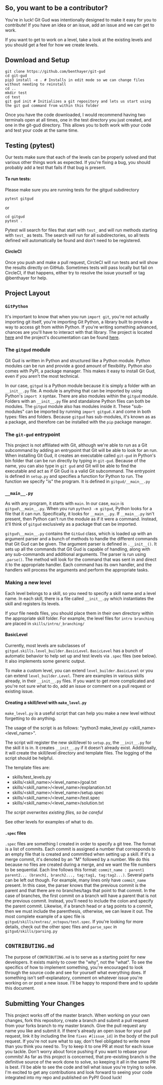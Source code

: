 ## So, you want to be a contributor?
You're in luck! 
Git Gud was intentionally designed to make it easy for you to contribute! If you have an idea or an issue, add an issue and we can get to work.

If you want to get to work on a level, take a look at the existing levels and you should get a feel for how we create levels.

## Download and Setup
```
git clone https://github.com/benthayer/git-gud
cd git-gud
pip3 install -e . # Installs in edit mode so we can change files without needing to reinstall
cd ..
mkdir test
cd test
git gud init # Initializes a git repository and lets us start using the git gud command from within this folder
```
Once you have the code downloaded, I would recommend having two terminals open at all times, one in the test directory you just created, and one in the git-gud directory. 
This allows you to both work with your code and test your code at the same time.

## Testing (pytest)
Our tests make sure that each of the levels can be properly solved and that various other things work as expected.
If you're fixing a bug, you should probably add a test that fails if that bug is present.
#### To run tests:
Please make sure you are running tests for the gitgud subdirectory
```
pytest gitgud
```
or
```
cd gitgud
pytest .
```
Pytest will search for files that start with `test_` and will run methods starting with `test_` as tests. The search will run for all subdirectories, so all tests defined will automatically be found and don't need to be registered.

#### CircleCI
Once you push and make a pull request, CircleCI will run tests and will show the results directly on GitHub. 
Sometimes tests will pass locally but fail on CircleCI, if that happens, either try to resolve the issue yourself or tag @benthayer for help.

## Project Layout
### `GitPython`
It's important to know that when you run `import git`, you're not actually importing git itself, you're importing Git Python, a library built to provide a way to access git from within Python. 
If you're writing something advanced, chances are you'll have to interact with that library. 
The project is located [here](https://github.com/gitpython-developers/GitPython) and the project's documentation can be found [here](https://gitpython.readthedocs.io/en/stable/).
### The `gitgud` module
Git Gud is written in Python and structured like a Python module.
Python modules can be run and provide a good amount of flexibility. 
Python also comes with PyPI, a package manager. 
This makes it easy to install Git Gud, even if you aren't the most technical. 

In our case, `gitgud` is a Python module because it is simply a folder with an `__init__.py` file. 
A module is anything that can be imported by using Python's `import X` syntax. 
There are also modules within the `gitgud` module. 
Folders with an `__init__.py` file and standalone Python files can both be modules. 
The `gitgud` module also has modules inside it. 
These "sub-modules" can be imported by running `import gitgud.X` and come in both types: files and folders. 
Because `gitgud` has sub-modules, it's known as as a package, and therefore can be installed with the `pip` package manager.

### The `git-gud` entrypoint
This project is not affiliated with Git, although we're able to run as a Git subcommand by adding an entrypoint that Git will be able to look for an run.
When installing Git Gud, it creates an executable called `git-gud` in Python's bin folder that can be run directly by typing in `git-gud`.
Because of the name, you can also type in `git gud` and Git will be able to find the executable and act as if Git Gud is a valid Git subcommand.
The entrypoint is defined in `setup.py` and specifies a function for Python to run.
The function we specify "is" the program.
It is defined in `gitgud/__main__.py`

### `__main__.py`
As with any program, it starts with `main`. 
In our case, `main` is `gitgud\__main__.py`. 
When you run `python3 -m gitgud`, Python looks for a file that it can run. 
Specifically, it looks for `__main__.py`. 
If `__main__.py` isn't present, then Python can't run the module as if it were a command. 
Instead, it'll think of `gitgud` exclusively as a package that can be imported.

`gitgud\__main__.py` contains the `GitGud` class, which is loaded up with an argument parser and a bunch of methods to handle the different commands that Git Gud can be given. 
The argument parser is defined in `.__init__()`. 
It sets up all the commands that Git Gud is capable of handling, along with any sub-commands and additional arguments.
The parser is run using `.parse()`. 
The method will look for the command that was sent in and direct it to the appropriate handler. 
Each command has its own handler, and the handlers will process the arguments and perform the appropriate tasks.

### Making a new level
Each level belongs to a skill, so you need to specify a skill name and a level name. 
In each skill, there is a file called `__init__.py` which instantiates the skill and registers its levels.

If your file needs files, you should place them in their own directory within the appropriate skill folder. For example, the level files for `intro branching` are placed in `skills/intro/_branching/`

#### BasicLevel
Currently, most levels are subclasses of `gitgud.skills.level_builder.BasicLevel`.
`BasicLevel` has a bunch of automatic behavior to help set up and test levels via `.spec` files (see below).
It also implements some generic output.

To make a custom level, you can extend `level_builder.BasicLevel` or you can extend `level_builder.Level`.
There are examples in various skills already, in their `__init__.py` files.
If you want to get more complicated and you're not sure what to do, add an issue or comment on a pull request or existing issue.


#### Creating a skill/level with `make_level.py`

`make_level.py` is a useful script that can help you make a new level without forgetting to do anything. 

The usage of the script is as follows: "python3 make_level.py <skill_name> <level_name>". 

The script will register the new skill/level to `setup.py`, the `__init__.py` for the skill it is in.
It creates `__init__.py` if it doesn't already exist. 
Additionally, it will create the skill/level directory and template files.
The logging of the script should be helpful.

The template files are:
 - skills/test_levels.py
 - skills/<skill_name>/<level_name>/goal.txt
 - skills/<skill_name>/<level_name>/explanation.txt
 - skills/<skill_name>/<level_name>/setup.spec
 - skills/<skill_name>/<level_name>/test.spec
 - skills/<skill_name>/<level_name>/solution.txt
 
_The script overwrites existing files, so be careful_

See other levels for examples of what to do.

#### `.spec` files
`.spec` files are something I created in order to specify a git tree. 
The format is a list of commits. 
Each commit is assigned a number that corresponds to an empty file that is created and committed when setting up a skill.
If it's a merge commit, it's denoted by an "M" followed by a number. 
We do this because no files are created during a merge, and we want the file numbers to be sequential. 
Each line follows this format: `commit_name : parent1 parent2... (branch1, branch2..., tag:tag1, tag:tag2...)`. 
Several parts can be left out though. 
For example, many lines only have `commit_name` present. 
In this case, the parser knows that the previous commit is the parent and that there are no branches/tags that point to that commit. 
In the case of branches, the first commit on a branch will have a parent that is not the previous commit. 
Instead, you'll need to include the colon and specify the parent commit. 
Likewise, if a branch head or a tag points to a commit, then we must include the parenthesis, otherwise, we can leave it out. 
The most complete example of a spec file is `gitgud/skills/extras/_octopus/test.spec`.
If you're looking for more details, check out the other spec files and `parse_spec` in `gitgud/skills/parsing.py`

## `CONTRIBUTING.md`
The purpose of `CONTRIBUTING.md` is to serve as a starting point for new developers. 
It exists mainly to cover the "why", not the "what". 
To see the specifics of how to implement something, you're encouraged to look through the source code and see for yourself what everything does. 
If something isn't self-explanatory, comment on whatever issue you're working on or post a new issue.
I'll be happy to respond there and to update this document. 

## Submitting Your Changes
This project works off of the master branch. 
When working on your own changes, fork this repository, create a branch and submit a pull request from your forks branch to my master branch. 
Give the pull request any name you like and submit it. 
If there's already an open issue for your pull request, link it by including the line `fixes #[issue_id]` in the body of the pull request. 
If you're not sure what to say, don't feel obligated to write more than you think you need to.
Try to keep it to one PR at most for each issue you tackle. Don't worry about force pushing if you want to rebase your commits! As far as this project is concerned, that pre-existing branch is the definitive source of the work done to solve, so keeping it all in the same PR is best.
I'll be able to see the code and tell what issue you're trying to solve. 
I'm excited to get any contributions and look forward to seeing your code integrated into my repo and published on PyPI! 
Good luck!
